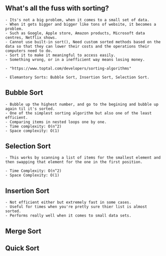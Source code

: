 ## What's all the fuss with sorting?

    - Its's not a big problem, when it comes to a small set of data.
    - When it gets bigger and bigger like tons of website, it becomes a problem.
    - Such as Google, Apple store, Amazon products, Microsoft data centres, Netflix shows.
    - Cannot use built-in sort(), Need custom sorted methods based on the data so that they can lower their costs and the operations their computers need to do.
    - Sort it to make it meaningful to access easily.
    - Something wrong, or in a inefficient way means losing money.

    - "https://www.toptal.com/developers/sorting-algorithms"

    - Elemantory Sorts: Bubble Sort, Insertion Sort, Selection Sort.

## Bubble Sort

    - Bubble up the highest number, and go to the begining and bubble up again til it's sorted.
    - One of the simplest sorting algorithm but also one of the least efficient.
    - Comparing items in nested loops one by one.
    - Time complexity: O(n^2)
    - Space complexity: O(1)

## Selection Sort

    - This works by scanning a list of items for the smallest element and then swapping that element for the one in the first position.

    - Time Complexity: O(n^2)
    - Space Complexity: O(1)

## Insertion Sort

    - Not efficient either but extremely fast in some cases.
    - Useful for times when you're pretty sure thier list is almost sorted.
    - Performs really well when it comes to small data sets.

## Merge Sort

## Quick Sort
